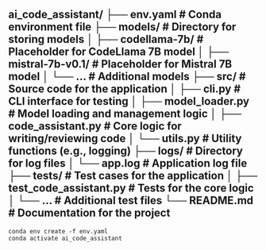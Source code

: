 ai_code_assistant/
├── env.yaml                     # Conda environment file
├── models/                      # Directory for storing models
│   ├── codellama-7b/            # Placeholder for CodeLlama 7B model
│   ├── mistral-7b-v0.1/         # Placeholder for Mistral 7B model
│   └── ...                      # Additional models
├── src/                         # Source code for the application
│   ├── cli.py                   # CLI interface for testing
│   ├── model_loader.py          # Model loading and management logic
│   ├── code_assistant.py        # Core logic for writing/reviewing code
│   └── utils.py                 # Utility functions (e.g., logging)
├── logs/                        # Directory for log files
│   └── app.log                  # Application log file
├── tests/                       # Test cases for the application
│   ├── test_code_assistant.py   # Tests for the core logic
│   └── ...                      # Additional test files
└── README.md                    # Documentation for the project
---

```
conda env create -f env.yaml
conda activate ai_code_assistant
```

